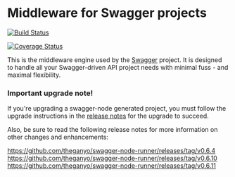 # Middleware for Swagger projects

[![Build Status](https://travis-ci.org/theganyo/swagger-node-runner.svg?branch=master)](https://travis-ci.org/swagger-api/swagger-node-runner)

[![Coverage Status](https://coveralls.io/repos/theganyo/swagger-node-runner/badge.svg?branch=sway&service=github)](https://coveralls.io/github/theganyo/swagger-node-runner)

This is the middleware engine used by the [Swagger](https://www.npmjs.com/package/swagger) project. It is designed to handle all your Swagger-driven API project needs with minimal fuss - and maximal flexibility.

### Important upgrade note!

If you're upgrading a swagger-node generated project, you must follow the upgrade instructions in the [release notes](https://github.com/theganyo/swagger-node-runner/releases/tag/v0.6.0) for the upgrade to succeed.

Also, be sure to read the following release notes for more information on other changes and enhancements:

https://github.com/theganyo/swagger-node-runner/releases/tag/v0.6.4  
https://github.com/theganyo/swagger-node-runner/releases/tag/v0.6.10  
https://github.com/theganyo/swagger-node-runner/releases/tag/v0.6.11  
